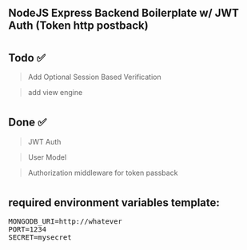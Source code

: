 

## NodeJS Express Backend Boilerplate w/ JWT Auth (Token http postback)
#
## Todo ✅
> Add Optional Session Based Verification

> add view engine
#
## Done ✅
> JWT Auth

> User Model

> Authorization middleware for token passback

#

## required environment variables template: 
<pre>MONGODB_URI=http://whatever
PORT=1234
SECRET=mysecret</pre>